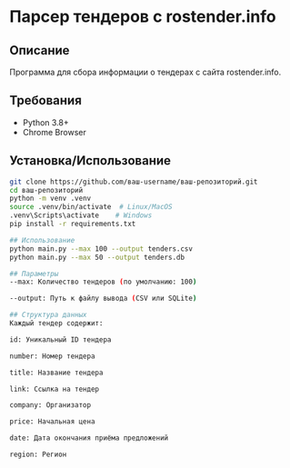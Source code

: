 # Парсер тендеров с rostender.info

## Описание
Программа для сбора информации о тендерах с сайта rostender.info.

## Требования
- Python 3.8+
- Chrome Browser

## Установка/Использование
```bash
git clone https://github.com/ваш-username/ваш-репозиторий.git
cd ваш-репозиторий
python -m venv .venv
source .venv/bin/activate  # Linux/MacOS
.venv\Scripts\activate    # Windows
pip install -r requirements.txt

## Использование 
python main.py --max 100 --output tenders.csv
python main.py --max 50 --output tenders.db

## Параметры
--max: Количество тендеров (по умолчанию: 100)

--output: Путь к файлу вывода (CSV или SQLite)

## Структура данных
Каждый тендер содержит:

id: Уникальный ID тендера

number: Номер тендера

title: Название тендера

link: Ссылка на тендер

company: Организатор

price: Начальная цена

date: Дата окончания приёма предложений

region: Регион
